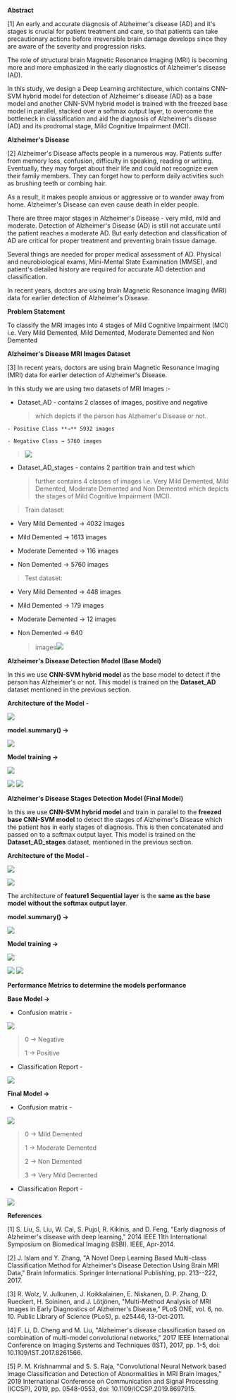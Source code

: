 **Abstract**

\[1\] An early and accurate diagnosis of Alzheimer\'s disease (AD) and
it's stages is crucial for patient treatment and care, so that patients
can take precautionary actions before irreversible brain damage develops
since they are aware of the severity and progression risks.

The role of structural brain Magnetic Resonance Imaging (MRI) is
becoming more and more emphasized in the early diagnostics of
Alzheimer\'s disease (AD).

In this study, we design a Deep Learning architecture, which contains
CNN-SVM hybrid model for detection of Alzheimer\'s disease (AD) as a
base model and another CNN-SVM hybrid model is trained with the freezed
base model in parallel, stacked over a softmax output layer, to overcome
the bottleneck in classification and aid the diagnosis of Alzheimer\'s
disease (AD) and its prodromal stage, Mild Cognitive Impairment (MCI).

**Alzheimer's Disease**

\[2\] Alzheimer's Disease affects people in a numerous way. Patients
suffer from memory loss, confusion, difficulty in speaking, reading or
writing. Eventually, they may forget about their life and could not
recognize even their family members. They can forget how to perform
daily activities such as brushing teeth or combing hair.

As a result, it makes people anxious or aggressive or to wander away
from home. Alzheimer's Disease can even cause death in elder people.

There are three major stages in Alzheimer's Disease - very mild, mild
and moderate. Detection of Alzheimer's Disease (AD) is still not
accurate until the patient reaches a moderate AD. But early detection
and classification of AD are critical for proper treatment and
preventing brain tissue damage.

Several things are needed for proper medical assessment of AD. Physical
and neurobiological exams, Mini-Mental State Examination (MMSE), and
patient's detailed history are required for accurate AD detection and
classification.

In recent years, doctors are using brain Magnetic Resonance Imaging
(MRI) data for earlier detection of Alzheimer's Disease.

**Problem Statement**

To classify the MRI images into 4 stages of Mild Cognitive Impairment
(MCI) i.e. Very Mild Demented, Mild Demented, Moderate Demented and Non
Demented

**Alzheimer's Disease MRI Images Dataset**

\[3\] In recent years, doctors are using brain Magnetic Resonance
Imaging (MRI) data for earlier detection of Alzheimer's Disease.

In this study we are using two datasets of MRI Images :-

- Dataset_AD - contains 2 classes of images, positive and negative
  > which depicts if the person has Alzhemer's Disease or not.

```
- Positive Class **→** 5932 images

- Negative Class → 5760 images
```

> ![](README/media/image21.png)

- Dataset_AD_stages - contains 2 partition train and test which
  > further contains 4 classes of images i.e. Very Mild Demented, Mild
  > Demented, Moderate Demented and Non Demented which depicts the
  > stages of Mild Cognitive Impairment (MCI).

> Train dataset:

- Very Mild Demented → 4032 images

- Mild Demented → 1613 images

- Moderate Demented → 116 images

- Non Demented → 5760 images

> Test dataset:

- Very Mild Demented → 448 images

- Mild Demented → 179 images

- Moderate Demented → 12 images

- Non Demented → 640
  > images![](README/media/image20.png)

**Alzheimer's Disease Detection Model (Base Model)**

In this we use **CNN-SVM hybrid model** as the base model to detect if
the person has Alzheimer's or not. This model is trained on the
**Dataset_AD** dataset mentioned in the previous section.

**Architecture of the Model -**

![](README/media/image19.png)

**model.summary() →**

![](README/media/image1.png)

**Model training →**

![](README/media/image7.png)

![](README/media/image9.png)
![](README/media/image4.png)

**Alzheimer's Disease Stages Detection Model (Final Model)**

In this we use **CNN-SVM hybrid model** and train in parallel to the
**freezed base CNN-SVM model** to detect the stages of Alzheimer's
Disease which the patient has in early stages of diagnosis. This is then
concatenated and passed on to a softmax output layer. This model is
trained on the **Dataset_AD_stages** dataset, mentioned in the previous
section.

**Architecture of the Model -**

![](README/media/image6.png)

![](README/media/image15.png)

The architecture of **feature1 Sequential layer** is the **same as the
base model** **without the softmax output layer**.

**model.summary() →**

![](README/media/image13.png)

**Model training →**

![](README/media/image10.png)

![](README/media/image5.png)
![](README/media/image18.png)

**Performance Metrics to determine the models performance**

**Base Model →**

- Confusion matrix -

![](README/media/image11.png)

> 0 → Negative
>
> 1 → Positive

- Classification Report -

![](README/media/image12.png)

**Final Model →**

- Confusion matrix -

![](README/media/image14.png)

> 0 → Mild Demented
>
> 1 → Moderate Demented
>
> 2 → Non Demented
>
> 3 → Very Mild Demented

- Classification Report -

![](README/media/image2.png)

**References**

\[1\] S. Liu, S. Liu, W. Cai, S. Pujol, R. Kikinis, and D. Feng, "Early
diagnosis of Alzheimer's disease with deep learning," 2014 IEEE 11th
International Symposium on Biomedical Imaging (ISBI). IEEE, Apr-2014.

\[2\] J. Islam and Y. Zhang, "A Novel Deep Learning Based Multi-class
Classification Method for Alzheimer's Disease Detection Using Brain MRI
Data," Brain Informatics. Springer International Publishing, pp.
213--222, 2017.

\[3\] R. Wolz, V. Julkunen, J. Koikkalainen, E. Niskanen, D. P. Zhang,
D. Rueckert, H. Soininen, and J. Lötjönen, "Multi-Method Analysis of MRI
Images in Early Diagnostics of Alzheimer's Disease," PLoS ONE, vol. 6,
no. 10. Public Library of Science (PLoS), p. e25446, 13-Oct-2011.

\[4\] F. Li, D. Cheng and M. Liu, \"Alzheimer\'s disease classification
based on combination of multi-model convolutional networks,\" 2017 IEEE
International Conference on Imaging Systems and Techniques (IST), 2017,
pp. 1-5, doi: 10.1109/IST.2017.8261566.

\[5\] P. M. Krishnammal and S. S. Raja, \"Convolutional Neural Network
based Image Classification and Detection of Abnormalities in MRI Brain
Images,\" 2019 International Conference on Communication and Signal
Processing (ICCSP), 2019, pp. 0548-0553, doi:
10.1109/ICCSP.2019.8697915.
